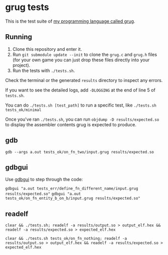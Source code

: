 # grug tests

This is the test suite of [my programming language called grug](https://github.com/MyNameIsTrez/grug/).

## Running

1. Clone this repository and enter it.
2. Run `git submodule update --init` to clone the `grug.c` and `grug.h` files (for your own game you can just drop these files directly into your project).
3. Run the tests with `./tests.sh`.

Check the terminal or the generated `results` directory to inspect any errors.

If you want to see the detailed logs, add `-DLOGGING` at the end of line 5 of `tests.sh`.

You can do `./tests.sh [test_path]` to run a specific test, like `./tests.sh tests_ok/minimal`

Once you've ran `./tests.sh`, you can run `objdump -D results/expected.so` to display the assembler contents grug is expected to produce.

## gdb

`gdb --args a.out tests_ok/on_fn_two/input.grug results/expected.so`

## gdbgui

Use [gdbgui](https://www.gdbgui.com/) to step through the code:

`gdbgui "a.out tests_err/define_fn_different_name/input.grug results/expected.so"`
`gdbgui "a.out tests_ok/on_fn_entity_b_on_b/input.grug results/expected.so"`

## readelf

`clear && ./tests.sh; readelf -a results/output.so > output_elf.hex && readelf -a results/expected.so > expected_elf.hex`

`clear && ./tests.sh tests_ok/on_fn_nothing; readelf -a results/output.so > output_elf.hex && readelf -a results/expected.so > expected_elf.hex`
